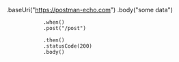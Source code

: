 .baseUri("https://postman-echo.com")
.body("some data")

                .when()
                .post("/post")

                .then()
                .statusCode(200)
                .body()